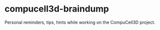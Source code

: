 compucell3d-braindump
=====================

Personal reminders, tips, hints while working on the CompuCell3D project.
